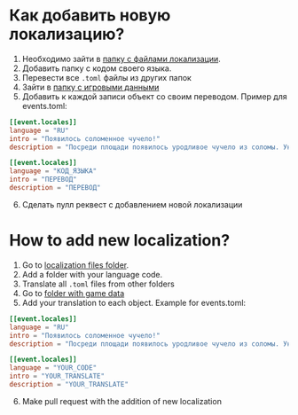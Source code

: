 # Как добавить новую локализацию?

1. Необходимо зайти в [папку с файлами локализации](../../src/main/resources/localization).
2. Добавить папку с кодом своего языка.
3. Перевести все `.toml` файлы из других папок
4. Зайти в [папку с игровыми данными](../../src/main/resources/game-data/prod)
5. Добавить к каждой записи объект со своим переводом. 
Пример для events.toml:
```toml
[[event.locales]]
language = "RU"
intro = "Появилось соломенное чучело!"
description = "Посреди площади появилось уродливое чучело из соломы. Уничтожьте его!"

[[event.locales]]
language = "КОД_ЯЗЫКА"
intro = "ПЕРЕВОД"
description = "ПЕРЕВОД"
```
6. Сделать пулл реквест с добавлением новой локализации

# How to add new localization?
1. Go to [localization files folder](../../src/main/resources/localization).
2. Add a folder with your language code.
3. Translate all `.toml` files from other folders
4. Go to [folder with game data](../../src/main/resources/game-data/prod)
5. Add your translation to each object. Example for events.toml:
```toml
[[event.locales]]
language = "RU"
intro = "Появилось соломенное чучело!"
description = "Посреди площади появилось уродливое чучело из соломы. Уничтожьте его!"

[[event.locales]]
language = "YOUR_CODE"
intro = "YOUR_TRANSLATE"
description = "YOUR_TRANSLATE"
```
6. Make pull request with the addition of new localization
